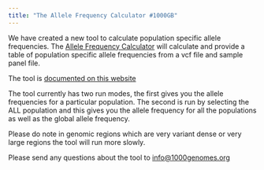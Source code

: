 ```yaml
---
title: "The Allele Frequency Calculator #1000GB"
---
```

                    
We have created a new tool to calculate population specific allele frequencies. The [Allele Frequency Calculator](http://browser.1000genomes.org/Homo_sapiens/UserData/Allele) will calculate and provide a table of population specific allele frequencies from a vcf file and sample panel file.

The tool is [documented on this website](http://www.1000genomes.org/allele-frequency-calculator-documentation)

The tool currently has two run modes, the first gives you the allele frequencies for a particular population. The second is run by selecting the ALL population and this gives you the allele frequency for all the populations as well as the global allele frequency.

Please do note in genomic regions which are very variant dense or very large regions the tool will run more slowly.

Please send any questions about the tool to [info@1000genomes.org](mailto:info@1000genomes.org)
